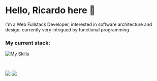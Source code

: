 # Hello, Ricardo here 👋

I'm a Web Fullstack Developer, interested in software architecture and design, currently very intrigued by functional programming
  
### My current stack:

[![My Skills](https://skillicons.dev/icons?i=js,ts,nodejs,express,figma,nestjs,react,redux,nextjs,postgres,prisma,mongodb,vite,vitest,vue,tailwind,java,spring,linux,docker)](https://skillicons.dev)

<br/>

<div> 
  
  <a href = "mailto:ricardo.castrorc1998@gmail.com"><img src="https://img.shields.io/badge/-Gmail-%23333?style=for-the-badge&logo=gmail&logoColor=white" target="_blank"></a>
  <a href="https://www.linkedin.com/in/ricardo-adorno/" target="_blank"><img src="https://img.shields.io/badge/-LinkedIn-%230077B5?style=for-the-badge&logo=linkedin&logoColor=white" target="_blank"></a> 
 
</div>
